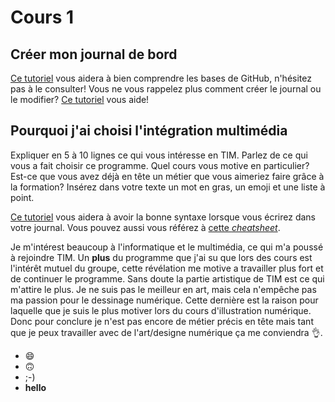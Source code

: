 # Cours 1
## Créer mon journal de bord
[Ce tutoriel](https://guides.github.com/activities/hello-world/) vous aidera à bien comprendre les bases de GitHub, n'hésitez pas à le consulter!
Vous ne vous rappelez plus comment créer le journal ou le modifier? [Ce tutoriel](https://youtu.be/lX3bpuLK_Sg) vous aide! 

## Pourquoi j'ai choisi l'intégration multimédia
Expliquer en 5 à 10 lignes ce qui vous intéresse en TIM. Parlez de ce qui vous a fait choisir ce programme. Quel cours vous motive en particulier? Est-ce que vous avez déjà en tête un métier que vous aimeriez faire grâce à la formation? Insérez dans votre texte un mot en gras, un emoji et une liste à point. 

[Ce tutoriel](https://guides.github.com/features/mastering-markdown/) vous aidera à avoir la bonne syntaxe lorsque vous écrirez dans votre journal. Vous pouvez aussi vous référez à [cette *cheatsheet*](https://github.com/tchapi/markdown-cheatsheet/blob/master/README.md). 

Je m'intérest beaucoup à l'informatique et le multimédia, ce qui m'a poussé à rejoindre TIM. Un **plus** du programme que j'ai su que lors des cours est l'intérêt mutuel du groupe, cette révélation me motive a travailler plus fort et de continuer le programme. Sans doute la partie artistique de TIM est ce qui m'attire le plus. Je ne suis pas le meilleur en art, mais cela n'empêche pas ma passion pour le dessinage numérique. Cette dernière est la raison pour laquelle que je suis le plus motiver lors du cours d'illustration numérique. Donc pour conclure je n'est pas encore de métier précis en tête mais tant que je peux travailler avec de l'art/designe numérique ça me conviendra :ok_hand:.

*  :smile:
*  :upside_down_face:
*  ;-)
*  **hello**

